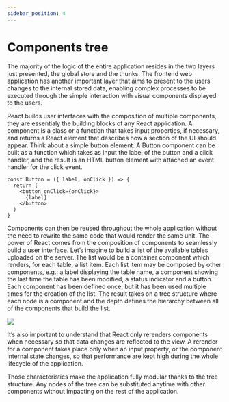 ```yaml
---
sidebar_position: 4
---
```


# Components tree
The majority of the logic of the entire application
resides in the two layers just presented, the global store and the thunks. The
frontend web application has another important layer that aims to present to
the users changes to the internal stored data, enabling complex processes to
be executed through the simple interaction with visual components displayed
to the users.

React builds user interfaces with the composition of multiple components,
they are essentialy the building blocks of any React application. A component is a class or a function that takes input properties, if necessary, and
returns a React element that describes how a section of the UI should appear. Think about a simple button element. A Button component can be
built as a function which takes as input the label of the button and a click
handler, and the result is an HTML button element with attached an event
handler for the click event.

```tsx title="Button component example"
const Button = ({ label, onClick }) => {
  return (
    <button onClick={onClick}>
      {label}
    </button>
  )
}
```

Components can then be reused throughout the whole application without the need to rewrite the same code that would render the same unit. The
power of React comes from the composition of components to seamlessly
build a user interface. Let’s imagine to build a list of the available tables
uploaded on the server. The list would be a container component which renders, for each table, a list item. Each list item may be composed by other
components, e.g.: a label displaying the table name, a component showing
the last time the table has been modified, a status indicator and a button.
Each component has been defined once, but it has been used multiple times
for the creation of the list. The result takes on a tree structure where each
node is a component and the depth defines the hierarchy between all of the
components that build the list.

<div style={{textAlign: 'center'}}>
  <img style={{width: '600px'}} src="/I2T-docs/img/component-tree.png" />
</div>

It’s also important to understand that React only rerenders components
when necessary so that data changes are reflected to the view. A rerender
for a component takes place only when an input property, or the component
internal state changes, so that performance are kept high during the whole
lifecycle of the application.

Those characteristics make the application fully modular thanks to the
tree structure. Any nodes of the tree can be substituted anytime with other
components without impacting on the rest of the application.